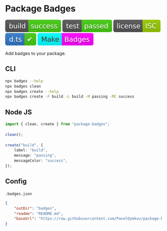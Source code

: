 # Package Badges

![build: success](https://raw.githubusercontent.com/PavelDymkov/package-badges/main/badges/build.svg)
![test: passed](https://raw.githubusercontent.com/PavelDymkov/package-badges/main/badges/test.svg)
![license: ISC](https://raw.githubusercontent.com/PavelDymkov/package-badges/main/badges/license.svg)
![d.ts: ✔](https://raw.githubusercontent.com/PavelDymkov/package-badges/main/badges/dts.svg)
![Make: Badges](https://raw.githubusercontent.com/PavelDymkov/package-badges/main/badges/fun.svg)

Add badges to your package.

## CLI

```sh
npx badges --help
npx badges clean
npx badges create --help
npx badges create -F build -L build -M passing -MC success
```

## Node JS

```ts
import { clean, create } from "package-badges";

clean();

create("build", {
    label: "build",
    message: "passing",
    messageColor: "success",
});
```

## Config

`.badges.json`

```json
{
    "outDir": "badges",
    "readme": "README.md",
    "baseUrl": "https://raw.githubusercontent.com/PavelDymkov/package-badges/master/"
}
```
